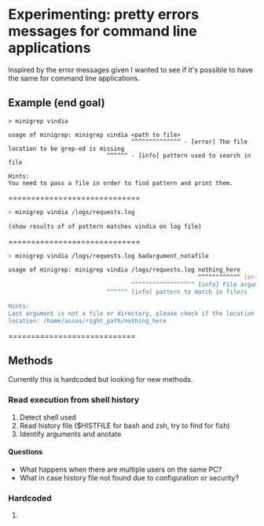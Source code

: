 # Experimenting: pretty errors messages for command line applications

Inspired by the error messages given I wanted to see if it's possible to have the same for command line applications.

## Example (end goal)

```
> minigrep vindia

usage of minigrep: minigrep vindia <path to file>
                                   ^^^^^^^^^^^^^^ - [error] The file location to be grep-ed is missing
                            ^^^^^^ - [info] pattern used to search in file

Hints:
You need to pass a file in order to find pattern and print them.
```

=============================

```sh
> minigrep vindia /logs/requests.log

(show results of of pattern matches vindia on log file)
```

=============================

```sh
> minigrep vindia /logs/requests.log badargument_notafile

usage of minigrep: minigrep vindia /logs/requests.log nothing_here
                                                      ^^^^^^^^^^^^ [error] File or folder doesn't exist at location.
                                   ^^^^^^^^^^^^^^^^^^ [info] File argument [ok]
                            ^^^^^^ [info] pattern to match in file/s

Hints:
Last argument is not a file or directory, please check if the location is right:
location: /home/assos/right_path/nothing_here
```

============================

## Methods

Currently this is hardcoded but looking for new methods.

### Read execution from shell history

1. Detect shell used
2. Read history file (\$HISTFILE for bash and zsh, try to find for fish)
3. Identify arguments and anotate

#### Questions

- What happens when there are multiple users on the same PC?
- What in case history file not found due to configuration or security?

### Hardcoded

1.
